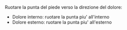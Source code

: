 Ruotare la punta del piede verso la direzione del dolore:
- Dolore interno: ruotare la punta piu' all'interno
- Dolore esterno: ruotare la punta piu' all'esterno